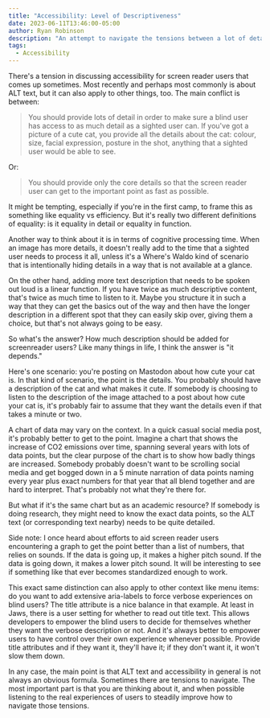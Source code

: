 ```yaml
---
title: "Accessibility: Level of Descriptiveness"
date: 2023-06-11T13:46:00-05:00
author: Ryan Robinson
description: "An attempt to navigate the tensions between a lot of detail and more efficient browsing in accessible text alternatives."
tags:
  - Accessibility
---
```


There's a tension in discussing accessibility for screen reader users that comes up sometimes. Most recently and perhaps most commonly is about ALT text, but it can also apply to other things, too. The main conflict is between:

> You should provide lots of detail in order to make sure a blind user has access to as much detail as a sighted user can. If you've got a picture of a cute cat, you provide all the details about the cat: colour, size, facial expression, posture in the shot, anything that a sighted user would be able to see.

Or:

> You should provide only the core details so that the screen reader user can get to the important point as fast as possible.

It might be tempting, especially if you're in the first camp, to frame this as something like equality vs efficiency. But it's really two different definitions of equality: is it equality in detail or equality in function.

Another way to think about it is in terms of cognitive processing time. When an image has more details, it doesn't really add to the time that a sighted user needs to process it all, unless it's a Where's Waldo kind of scenario that is intentionally hiding details in a way that is not available at a glance.

On the other hand, adding more text description that needs to be spoken out loud is a linear function. If you have twice as much descriptive content, that's twice as much time to listen to it. Maybe you structure it in such a way that they can get the basics out of the way and then have the longer description in a different spot that they can easily skip over, giving them a choice, but that's not always going to be easy.

So what's the answer? How much description should be added for screenreader users? Like many things in life, I think the answer is "it depends."

Here's one scenario: you're posting on Mastodon about how cute your cat is. In that kind of scenario, the point is the details. You probably should have a description of the cat and what makes it cute. If somebody is choosing to listen to the description of the image attached to a post about how cute your cat is, it's probably fair to assume that they want the details even if that takes a minute or two.

A chart of data may vary on the context. In a quick casual social media post, it's probably better to get to the point. Imagine a chart that shows the increase of CO2 emissions over time, spanning several years with lots of data points, but the clear purpose of the chart is to show how badly things are increased. Somebody probably doesn't want to be scrolling social media and get bogged down in a 5 minute narration of data points naming every year plus exact numbers for that year that all blend together and are hard to interpret. That's probably not what they're there for.

But what if it's the same chart but as an academic resource? If somebody is doing research, they might need to know the exact data points, so the ALT text (or corresponding text nearby) needs to be quite detailed.

Side note: I once heard about efforts to aid screen reader users encountering a graph to get the point better than a list of numbers, that relies on sounds. If the data is going up, it makes a higher pitch sound. If the data is going down, it makes a lower pitch sound. It will be interesting to see if something like that ever becomes standardized enough to work.

This exact same distinction can also apply to other context like menu items: do you want to add extensive aria-labels to force verbose experiences on blind users? The title attribute is a nice balance in that example. At least in Jaws, there is a user setting for whether to read out title text. This allows developers to empower the blind users to decide for themselves whether they want the verbose description or not. And it's always better to empower users to have control over their own experience whenever possible. Provide title attributes and if they want it, they'll have it; if they don't want it, it won't slow them down.

In any case, the main point is that ALT text and accessibility in general is not always an obvious formula. Sometimes there are tensions to navigate. The most important part is that you are thinking about it, and when possible listening to the real experiences of users to steadily improve how to navigate those tensions.
